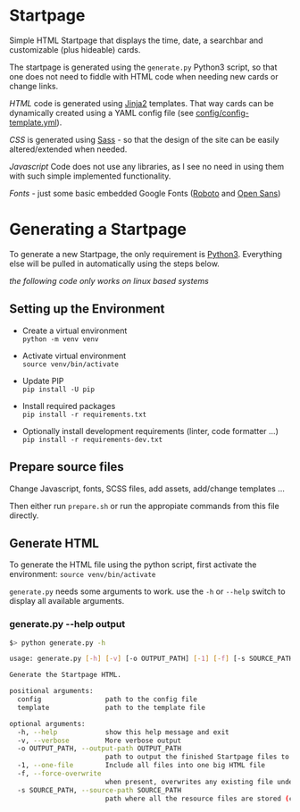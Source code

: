 # Startpage

Simple HTML Startpage that displays the time, date, a searchbar and customizable (plus hideable) cards.

The startpage is generated using the `generate.py` Python3 script, so that one does not need to fiddle with HTML code when needing new cards or change links.

*HTML* code is generated using [Jinja2](https://jinja.palletsprojects.com/en/2.11.x/) templates. That way cards can be dynamically created using a YAML config file (see [config/config-template.yml](config/config-template.yml)).

*CSS* is generated using [Sass](https://sass-lang.com/) - so that the design of the site can be easily altered/extended when needed.

*Javascript* Code does not use any libraries, as I see no need in using them with such simple implemented functionality.

*Fonts* - just some basic embedded Google Fonts ([Roboto](https://fonts.google.com/specimen/Roboto) and [Open Sans](https://fonts.google.com/specimen/Open+Sans))

# Generating a Startpage

To generate a new Startpage, the only requirement is [Python3](https://www.python.org/downloads/). Everything else will be pulled in automatically using the steps below.

*the following code only works on linux based systems*

## Setting up the Environment

- Create a virtual environment  
  `python -m venv venv`

- Activate virtual environment  
  `source venv/bin/activate`

- Update PIP  
  `pip install -U pip`

- Install required packages  
  `pip install -r requirements.txt`

- Optionally install development requirements (linter, code formatter ...)  
  `pip install -r requirements-dev.txt`


## Prepare source files

Change Javascript, fonts, SCSS files, add assets, add/change templates ...

Then either run `prepare.sh` or run the appropiate commands from this file directly.

## Generate HTML

To generate the HTML file using the python script, first activate the environment: `source venv/bin/activate`

`generate.py` needs some arguments to work. use the `-h` or `--help` switch to display all available arguments.


### generate.py --help output
```sh
$> python generate.py -h

usage: generate.py [-h] [-v] [-o OUTPUT_PATH] [-1] [-f] [-s SOURCE_PATH] config template

Generate the Startpage HTML.

positional arguments:
  config                path to the config file
  template              path to the template file

optional arguments:
  -h, --help            show this help message and exit
  -v, --verbose         More verbose output
  -o OUTPUT_PATH, --output-path OUTPUT_PATH
                        path to output the finished Startpage files to
  -1, --one-file        Include all files into one big HTML file
  -f, --force-overwrite
                        when present, overwrites any existing file under 'output_path'
  -s SOURCE_PATH, --source-path SOURCE_PATH
                        path where all the resource files are stored (css, js, img etc.)
```